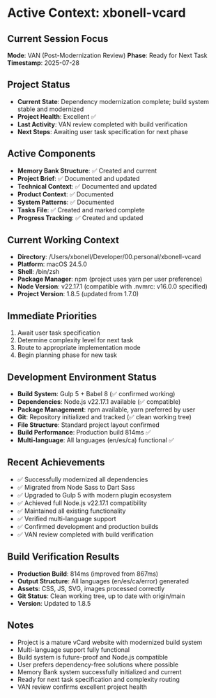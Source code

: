 # Active Context: xbonell-vcard

## Current Session Focus
**Mode**: VAN (Post-Modernization Review)
**Phase**: Ready for Next Task
**Timestamp**: 2025-07-28

## Project Status
- **Current State**: Dependency modernization complete; build system stable and modernized
- **Project Health**: Excellent ✅
- **Last Activity**: VAN review completed with build verification
- **Next Steps**: Awaiting user task specification for next phase

## Active Components
- **Memory Bank Structure**: ✅ Created and current
- **Project Brief**: ✅ Documented and updated
- **Technical Context**: ✅ Documented and updated
- **Product Context**: ✅ Documented  
- **System Patterns**: ✅ Documented
- **Tasks File**: ✅ Created and marked complete
- **Progress Tracking**: ✅ Created and updated

## Current Working Context
- **Directory**: /Users/xbonell/Developer/00.personal/xbonell-vcard
- **Platform**: macOS 24.5.0
- **Shell**: /bin/zsh
- **Package Manager**: npm (project uses yarn per user preference)
- **Node Version**: v22.17.1 (compatible with .nvmrc: v16.0.0 specified)
- **Project Version**: 1.8.5 (updated from 1.7.0)

## Immediate Priorities
1. Await user task specification
2. Determine complexity level for next task
3. Route to appropriate implementation mode
4. Begin planning phase for new task

## Development Environment Status
- **Build System**: Gulp 5 + Babel 8 (✅ confirmed working)
- **Dependencies**: Node.js v22.17.1 available (✅ compatible)
- **Package Management**: npm available, yarn preferred by user
- **Git**: Repository initialized and tracked (✅ clean working tree)
- **File Structure**: Standard project layout confirmed
- **Build Performance**: Production build 814ms ✅
- **Multi-language**: All languages (en/es/ca) functional ✅

## Recent Achievements
- ✅ Successfully modernized all dependencies
- ✅ Migrated from Node Sass to Dart Sass
- ✅ Upgraded to Gulp 5 with modern plugin ecosystem
- ✅ Achieved full Node.js v22.17.1 compatibility
- ✅ Maintained all existing functionality
- ✅ Verified multi-language support
- ✅ Confirmed development and production builds
- ✅ VAN review completed with build verification

## Build Verification Results
- **Production Build**: 814ms (improved from 867ms)
- **Output Structure**: All languages (en/es/ca/error) generated
- **Assets**: CSS, JS, SVG, images processed correctly
- **Git Status**: Clean working tree, up to date with origin/main
- **Version**: Updated to 1.8.5

## Notes
- Project is a mature vCard website with modernized build system
- Multi-language support fully functional
- Build system is future-proof and Node.js compatible
- User prefers dependency-free solutions where possible
- Memory Bank system successfully initialized and current
- Ready for next task specification and complexity routing
- VAN review confirms excellent project health
